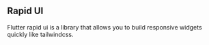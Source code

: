 ## Rapid UI

Flutter rapid ui is a library that allows you to build responsive widgets quickly like tailwindcss.
